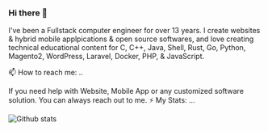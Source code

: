 ### Hi there 👋

I've been a Fullstack computer engineer for over 13 years. I create websites & hybrid mobile applpications & open source softwares, and love creating technical educational content for C, C++, Java, Shell, Rust, Go, Python, Magento2, WordPress, Laravel, Docker, PHP, & JavaScript.

📫 How to reach me: ..

If you need help with Website, Mobile App or any customized software solution. You can always reach out to me.
⚡ My Stats: ...

![Github stats](https://github-readme-stats.vercel.app/api?username=lpkapil)


<!--
**lpkapil/lpkapil** is a ✨ _special_ ✨ repository because its `README.md` (this file) appears on your GitHub profile.

Here are some ideas to get you started:

- 🔭 I’m currently working on ...
- 🌱 I’m currently learning ...
- 👯 I’m looking to collaborate on ...
- 🤔 I’m looking for help with ...
- 💬 Ask me about ...
- 📫 How to reach me: ...
- 😄 Pronouns: ...
- ⚡ Fun fact: ...
-->
